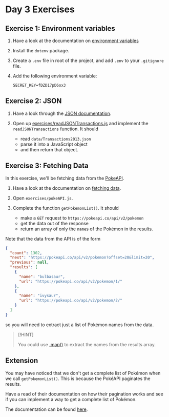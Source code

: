 # Day 3 Exercises

## Exercise 1: Environment variables

1. Have a look at the documentation on
   [environment variables](https://tech-docs.corndel.com/js/environment-variables.html)

2. Install the `dotenv` package.

3. Create a `.env` file in root of the project, and add `.env` to your
   `.gitignore` file.

4. Add the following environment variable:
   ```
   SECRET_KEY=fDZD17pD6ox3
   ```

## Exercise 2: JSON

1. Have a look through the
   [JSON documentation](https://tech-docs.corndel.com/js/working-with-json.html).

2. Open up
   [exercises/readJSONTransactions.js](/exercises/readJSONTransactions.js) and
   implement the `readJSONTransactions` function. It should
   - read `data/Transactions2013.json`
   - parse it into a JavaScript object
   - and then return that object.

## Exercise 3: Fetching Data

In this exercise, we'll be fetching data from the
[PokeAPI](https://pokeapi.co/docs/v2).

1. Have a look at the documentation on
   [fetching data](https://tech-docs.corndel.com/js/fetching-data.html).

2. Open `exercises/pokeAPI.js`.

3. Complete the function `getPokemonList()`. It should
   - make a `GET` request to `https://pokeapi.co/api/v2/pokemon`
   - get the data out of the response
   - return an array of only the `name`s of the Pokémon in the results.

Note that the data from the API is of the form

```json
{
  "count": 1302,
  "next": "https://pokeapi.co/api/v2/pokemon?offset=20&limit=20",
  "previous": null,
  "results": [
    {
      "name": "bulbasaur",
      "url": "https://pokeapi.co/api/v2/pokemon/1/"
    },
    {
      "name": "ivysaur",
      "url": "https://pokeapi.co/api/v2/pokemon/2/"
    }
  ]
}
```

so you will need to extract just a list of Pokémon names from the data.

> [!HINT]
>
> You could use [.map()](https://tech-docs.corndel.com/js/array-map.html) to
> extract the names from the results array.

## Extension

You may have noticed that we don't get a complete list of Pokémon when we call
`getPokemonList()`. This is because the PokéAPI paginates the results.

Have a read of their documentation on how their pagination works and see if you
can implement a way to get a complete list of Pokémon.

The documentation can be found
[here](https://pokeapi.co/docs/v2#resource-listspagination-section).
